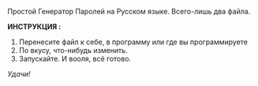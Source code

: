 Простой Генератор Паролей на Русском языке. Всего-лишь два файла.

**ИНСТРУКЦИЯ :**
1) Перенесите файл к себе, в программу или где вы программируете
2) По вкусу, что-нибудь изменить.
3) Запускайте. И вооля, всё готово.

*Удачи!*
